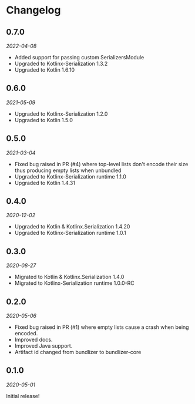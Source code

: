 Changelog
=========

0.7.0
-----

_2022-04-08_

- Added support for passing custom SerializersModule
- Upgraded to Kotlinx-Serialization 1.3.2
- Upgraded to Kotlin 1.6.10

0.6.0
-----

_2021-05-09_

- Upgraded to Kotlinx-Serialization 1.2.0
- Upgraded to Kotlin 1.5.0


0.5.0
-----

_2021-03-04_

- Fixed bug raised in PR (#4) where top-level lists don't encode their size thus producing empty lists when unbundled
- Upgraded to Kotlinx-Serialization runtime 1.1.0
- Upgraded to Kotlin 1.4.31


0.4.0
-----

_2020-12-02_

- Upgraded to Kotlin & Kotlinx.Serialization 1.4.20
- Upgraded to Kotlinx-Serialization runtime 1.0.1


0.3.0
-----

_2020-08-27_

- Migrated to Kotlin & Kotlinx.Serialization 1.4.0
- Migrated to Kotlinx-Serialization runtime 1.0.0-RC


0.2.0
-----

_2020-05-06_

- Fixed bug raised in PR (#1) where empty lists cause a crash when being encoded.
- Improved docs.
- Improved Java support.
- Artifact id changed from bundlizer to bundlizer-core


0.1.0
-----

_2020-05-01_

Initial release!

